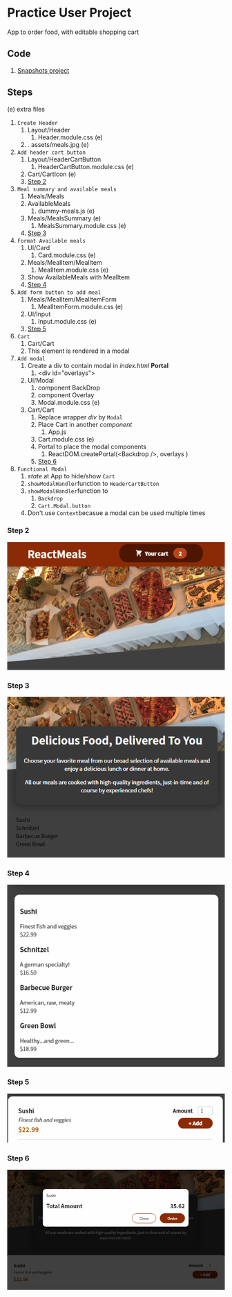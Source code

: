 # Practice User Project

App to order food, with editable shopping cart

## Code

1. [Snapshots project](https://github.com/academind/react-complete-guide-code/tree/11-practice-food-order-app)

## Steps

(e) extra files

1. `Create Header`
   1. Layout/Header
      1. Header.module.css (e)
   2. . assets/meals.jpg (e)
2. `Add header cart button`
   1. Layout/HeaderCartButton
      1. HeaderCartButton.module.css (e)
   2. Cart/CartIcon (e)
   3. [Step 2](#Step-2)
3. `Meal summary and available meals`
   1. Meals/Meals
   2. AvailableMeals
      1. dummy-meals.js (e)
   3. Meals/MealsSummary (e)
      1. MealsSummary.module.css (e)
   4. [Step 3](#Step-3)
4. `Format Available meals`
   1. UI/Card
      1. Card.module.css (e)
   2. Meals/MealItem/MealItem
      1. MealItem.module.css (e)
   3. Show AvailableMeals with MealItem
   4. [Step 4](#Step-4)
5. `Add form button to add meal`
   1. Meals/MealItem/MealItemForm
      1. MealItemForm.module.css (e)
   2. UI/Input
      1. Input.module.css (e)
   3. [Step 5](#Step-5)
6. `Cart`
   1. Cart/Cart
   2. This element is rendered in a modal
7. `Add modal`
   1. Create a div to contain modal in _index.html_ __Portal__
      1. \<div id="overlays"></div>
   2. UI/Modal
      1. component BackDrop
      2. component Overlay
      3. Modal.module.css (e)
   3. Cart/Cart
      1. Replace wrapper _div_ by `Modal`
      2. Place Cart in another _component_
         1. App.js
      3. Cart.module.css (e)
      4. Portal to place the modal components
         1. ReactDOM.createPortal(\<Backdrop />, overlays )
      5. [Step 6](#Step-6)
8. `Functional Modal`
   1. _state_ at App to hide/show `Cart`
   2. `showModalHandler`function to `HeaderCartButton`
   3. `showModalHandler`function to
      1. `Backdrop`
      2. `Cart.Modal.button`
   4. Don't use `Context`becasue a modal can be used multiple times

### Step 2

![image](images/s11-Header.PNG)

### Step 3

![image](images/s11-summary.PNG)

### Step 4

![image](images/s11-AvailableMeals.PNG)

### Step 5

![image](images/s11-addMeal.PNG)

### Step 6

![image](images/s11-cart.PNG)
